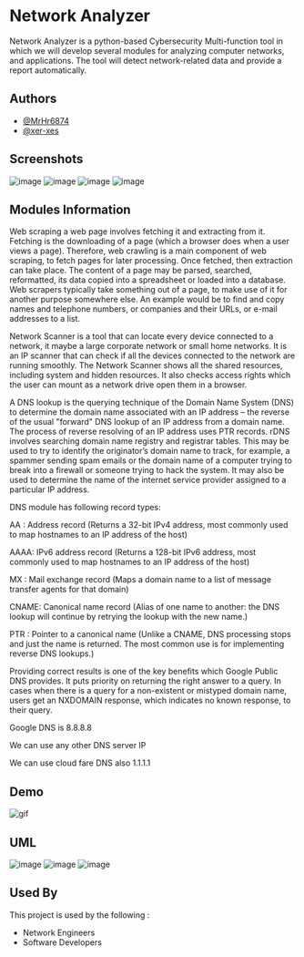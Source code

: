 
# Network Analyzer 
Network Analyzer is a python-based Cybersecurity Multi-function tool in which we will develop several modules for analyzing computer networks, and applications. The tool will detect network-related data and provide a report automatically.



## Authors

- [@MrHr6874](https://www.github.com/MrHr6874)
- [@xer-xes](https://www.github.com/xer-xes)




## Screenshots
![image](https://user-images.githubusercontent.com/42005470/151441276-0e7759b2-a33d-4fd2-9d5d-f9a510c17072.png)
![image](https://user-images.githubusercontent.com/42005470/151432533-aed9613b-aef2-47b0-9aaf-e8b3b7a79f06.png)
![image](https://user-images.githubusercontent.com/42005470/151436891-93df1ea5-8c4e-47b0-aaac-53415ffbbb32.png)
![image](https://user-images.githubusercontent.com/42005470/151521530-ed70aae9-c43e-4408-b920-d7e6d93ac130.png)




## Modules Information

Web scraping a web page involves fetching it and extracting from it. Fetching is the downloading of a page (which a browser does when a user views a page). Therefore, web crawling is a main component of web scraping, to fetch pages for later processing. Once fetched, then extraction can take place. The content of a page may be parsed, searched, reformatted, its data copied into a spreadsheet or loaded into a database. Web scrapers typically take something out of a page, to make use of it for another purpose somewhere else. An example would be to find and copy names and telephone numbers, or companies and their URLs, or e-mail addresses to a list. 

Network Scanner is a tool that can locate every device connected to a network, it maybe a large corporate network or small home networks. It is an IP scanner that can check if all the devices connected to the network are running smoothly. The Network Scanner shows all the shared resources, including system and hidden resources. It also checks access rights which the user can mount as a network drive open them in a browser.

A DNS lookup is the querying technique of the Domain Name System (DNS) to determine the domain name associated with an IP address – the reverse of the usual "forward" DNS lookup of an IP address from a domain name. The process of reverse resolving of an IP address uses PTR records. rDNS involves searching domain name registry and registrar tables. This may be used to try to identify the originator’s domain name to track, for example, a spammer sending spam emails or the domain name of a computer trying to break into a firewall or someone trying to hack the system. It may also be used to determine the name of the internet service provider assigned to a particular IP address.

DNS module has following record types:

AA : Address record (Returns a 32-bit IPv4 address, most commonly used to map hostnames to an IP address of the host)


AAAA: IPv6 address record (Returns a 128-bit IPv6 address, most commonly used to map hostnames to an IP address of the host)


MX : Mail exchange record  (Maps a domain name to a list of message transfer agents for that domain)


CNAME: Canonical name record (Alias of one name to another: the DNS lookup will continue by retrying the lookup with the new name.)


PTR : Pointer to a canonical name (Unlike a CNAME, DNS processing stops and just the name is returned. The most common use is for implementing reverse DNS lookups.)


Providing correct results is one of the key benefits which Google Public DNS provides. It puts priority on returning the right answer to a query. In cases when there is a query for a non-existent or mistyped domain name, users get an NXDOMAIN response, which indicates no known response, to their query.


Google DNS is 8.8.8.8


We can use any other DNS server IP


We can use cloud fare DNS also 1.1.1.1


## Demo
![gif](https://cdn.discordapp.com/attachments/901811535737929763/936335778269765732/Desktop-20220128-00155901-Trim.gif)

## UML 
![image](https://user-images.githubusercontent.com/42005470/151511918-0b6c5c01-09da-4d72-b785-d62b0165e6e0.png)
![image](https://user-images.githubusercontent.com/42005470/151512043-5e329ae8-8dcc-4220-b1f8-06325d4e6a1b.png) ![image](https://user-images.githubusercontent.com/42005470/151512194-c9a586c2-c312-4348-9362-ca5d974caf7d.png)



## Used By

This project is used by the following :

- Network Engineers
- Software Developers

